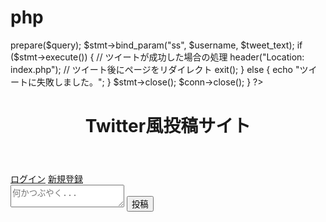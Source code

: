 # php

<?php
if ($_SERVER["REQUEST_METHOD"] == "POST" && isset($_POST["tweet"])) {
    $username = "ユーザー名"; // ここにユーザー名を設定します
    $tweet_text = $_POST["tweet"];

    // データベースに新しいツイートを挿入
    $conn = new mysqli("localhost", "ユーザー名", "パスワード", "twitter_clone");
    $query = "INSERT INTO tweets (username, tweet_text) VALUES (?, ?)";
    $stmt = $conn->prepare($query);
    $stmt->bind_param("ss", $username, $tweet_text);

    if ($stmt->execute()) {
        // ツイートが成功した場合の処理
        header("Location: index.php"); // ツイート後にページをリダイレクト
        exit();
    } else {
        echo "ツイートに失敗しました。";
    }

    $stmt->close();
    $conn->close();
}

?>


<!DOCTYPE html>
<html lang="ja">
<head>
    <meta charset="UTF-8">
    <meta name="viewport" content="width=device-width, initial-scale=1.0">
    <link rel="stylesheet" href="styles.css">
    <title>Twitter風投稿サイト</title>
</head>
<body>
    <header>
        <h1>Twitter風投稿サイト</h1>
    </header>
    <a href="login.html">ログイン</a>
    <a href="signap.html">新規登録</a>
    <div class="container">
        <div class="post-form">
            <textarea id="post-text" placeholder="何かつぶやく..."></textarea>
            <button id="post-button">投稿</button>
        </div>
        <div id="post-feed" class="post-feed">
            <!-- 投稿がここに表示される -->
        </div>
    </div>
    <script src="script.js"></script>
    
</body>
</html>
